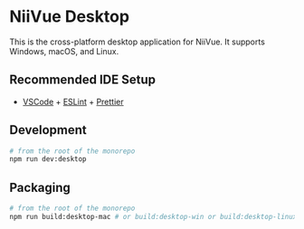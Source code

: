 # NiiVue Desktop

This is the cross-platform desktop application for NiiVue. It supports Windows, macOS, and Linux.

## Recommended IDE Setup

- [VSCode](https://code.visualstudio.com/) + [ESLint](https://marketplace.visualstudio.com/items?itemName=dbaeumer.vscode-eslint) + [Prettier](https://marketplace.visualstudio.com/items?itemName=esbenp.prettier-vscode)

## Development

```bash
# from the root of the monorepo
npm run dev:desktop
```

## Packaging

```bash
# from the root of the monorepo
npm run build:desktop-mac # or build:desktop-win or build:desktop-linux
```

